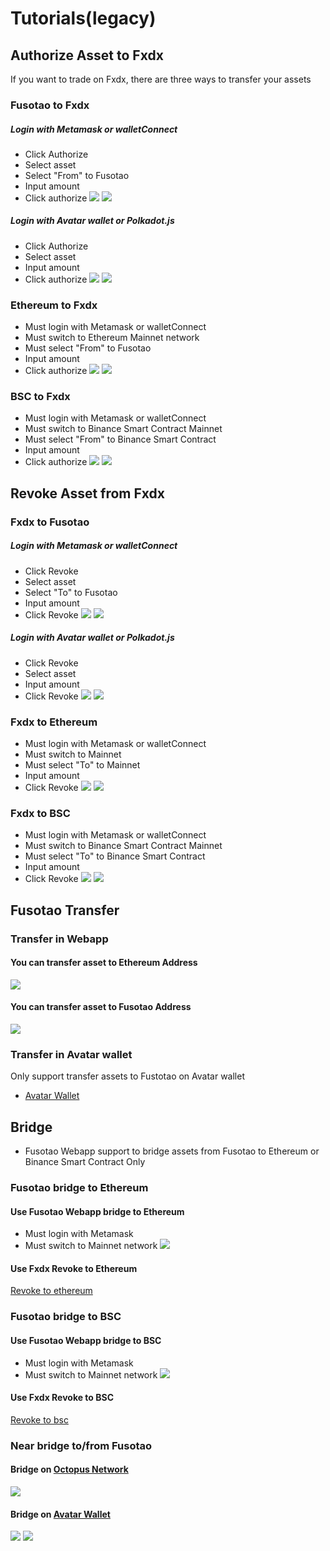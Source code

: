 # Tutorials(legacy)

## Authorize Asset to Fxdx
If you want to trade on Fxdx, there are three ways to transfer your assets

### Fusotao to Fxdx
  ##### Login with Metamask or walletConnect
  - Click Authorize
  - Select asset
  - Select "From" to Fusotao
  - Input amount 
  - Click authorize
  ![](/tutorial/authorize/fusotao-to-fxdx.png)
  ![](/tutorial/authorize/fusotao-to-fxdx-authorize.png)
  
  ##### Login with Avatar wallet or Polkadot.js
  - Click Authorize
  - Select asset
  - Input amount 
  - Click authorize
  ![](/tutorial/authorize/fusotao-to-fxdx-avatar.png)
  ![](/tutorial/authorize/fusotao-to-fxdx-avatar-authorize.png)

### Ethereum to Fxdx
- Must login with Metamask or walletConnect
- Must switch to Ethereum Mainnet network
- Must select "From" to Fusotao
- Input amount 
- Click authorize
![](/tutorial/authorize/fusotao-to-fxdx.png)
![](/tutorial/authorize/ethereum-to-fxdx-authorize.png)

### BSC to Fxdx
- Must login with Metamask or walletConnect
- Must switch to Binance Smart Contract Mainnet
- Must select "From" to Binance Smart Contract
- Input amount 
- Click authorize
![](/tutorial/authorize/bsc-to-fxdx.png)
![](/tutorial/authorize/bsc-to-fxdx-authorize.png)

## Revoke Asset from Fxdx

### Fxdx to Fusotao
  ##### Login with Metamask or walletConnect
  - Click Revoke
  - Select asset
  - Select "To" to Fusotao
  - Input amount 
  - Click Revoke
  ![](/tutorial/revoke/fxdx-to-ethereum.png)
  ![](/tutorial/revoke/revoke-fxdx-to-fusotao-metamask.png)
  
  ##### Login with Avatar wallet or Polkadot.js
  - Click Revoke
  - Select asset
  - Input amount 
  - Click Revoke
  ![](/tutorial/revoke/fxdx-to-fusotao.png)
  ![](/tutorial/revoke/fxdx-to-fusotao-revoke.png)

### Fxdx to Ethereum
  - Must login with Metamask or walletConnect
  - Must switch to Mainnet
  - Must select "To" to Mainnet
  - Input amount 
  - Click Revoke
  ![](/tutorial/revoke/fxdx-to-ethereum.png)
  ![](/tutorial/revoke/revoke-fxdx-ethereum-ethereum.png)

### Fxdx to BSC
- Must login with Metamask or walletConnect
- Must switch to Binance Smart Contract Mainnet
- Must select "To" to Binance Smart Contract
- Input amount 
- Click Revoke
![](/tutorial/revoke/fxdx-to-bsc-revoke.png)
![](/tutorial/revoke/fxdx-to-bsc.png)

## Fusotao Transfer

### Transfer in Webapp
  #### You can transfer asset to Ethereum Address
  ![](/tutorial/transfer/transfer-web-for-fusotao.png)

  #### You can transfer asset to Fusotao Address
  ![](/tutorial/transfer/transfer-web-for-ethereum.png)

### Transfer in Avatar wallet
Only support transfer assets to Fustotao on Avatar wallet
- [Avatar Wallet](https://chrome.google.com/webstore/detail/avatar-wallet/ckfhnogibicdkfkijinnacpmmobbhbjk)



## Bridge
 - Fusotao Webapp support to bridge assets from Fusotao to  Ethereum or Binance Smart Contract Only

### Fusotao bridge to Ethereum
 ####  Use Fusotao Webapp bridge to Ethereum
 - Must login with Metamask
 - Must switch to Mainnet network 
 ![](/tutorial/bridge/bridge-to-ethereum.png)

 #### Use Fxdx Revoke to Ethereum
 [Revoke to ethereum](#fxdx-to-ethereum)


### Fusotao bridge to BSC
  ####  Use Fusotao Webapp bridge to BSC
  - Must login with Metamask
  - Must switch to Mainnet network 
  ![](/tutorial/bridge/bridge-to-bsc.png)
  #### Use Fxdx Revoke to BSC
  [Revoke to bsc](#fxdx-to-bsc)

### Near bridge to/from Fusotao
  #### Bridge on [Octopus Network](https://mainnet.oct.network/bridge/near/fusotao)
  ![](/tutorial/bridge/bridge-near.png)
  #### Bridge on [Avatar Wallet](https://chrome.google.com/webstore/detail/avatar-wallet/ckfhnogibicdkfkijinnacpmmobbhbjk)
  ![](/tutorial/bridge/bridge-from-avatar.png)
![](/tutorial/bridge-from-avatar.png)
